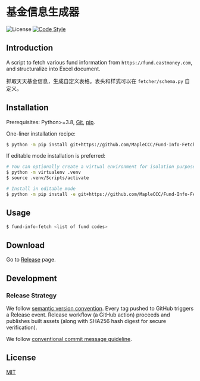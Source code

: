 # 基金信息生成器

![License](https://img.shields.io/github/license/MapleCCC/Fund-Info-Fetcher?color=00BFFF)
[![Code Style](https://img.shields.io/badge/code%20style-black-000000.svg)](https://github.com/psf/black)

## Introduction

A script to fetch various fund information from `https://fund.eastmoney.com`, and structuralize into Excel document.

抓取天天基金信息，生成自定义表格。表头和样式可以在 `fetcher/schema.py` 自定义。

## Installation

Prerequisites: Python>=3.8, [Git](https://git-scm.com/), [pip](https://pip.pypa.io/en/stable/).

One-liner installation recipe:

```bash
$ python -m pip install git+https://github.com/MapleCCC/Fund-Info-Fetcher.git#egg=Fund-Info-Fetcher
```

If editable mode installation is preferred:

```bash
# You can optionally create a virtual environment for isolation purpose
$ python -m virtualenv .venv
$ source .venv/Scripts/activate

# Install in editable mode
$ python -m pip install -e git+https://github.com/MapleCCC/Fund-Info-Fetcher.git#egg=Fund-Info-Fetcher
```

## Usage

```bash
$ fund-info-fetch <list of fund codes>
```

## Download

Go to [Release](https://github.com/MapleCCC/Fund-Info-Fetcher/releases/latest) page.

## Development

### Release Strategy

We follow [semantic version convention](https://semver.org). Every tag pushed to GitHub triggers a Release event. Release workflow (a GitHub action) proceeds and publishes built assets (along with SHA256 hash digest for secure verification).

We follow [conventional commit message guideline](https://www.conventionalcommits.org/en/v1.0.0/).

## License

[MIT](./LICENSE)
